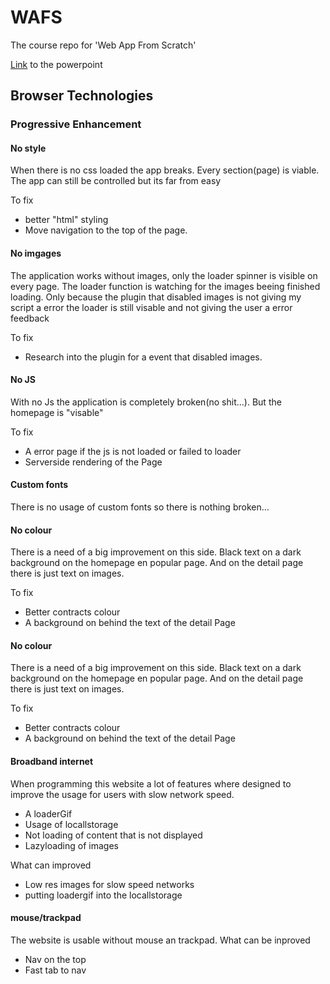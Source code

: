 # WAFS
The course repo for 'Web App From Scratch'

[Link](https://www.icloud.com/keynote/0TwXmIELjS6nRcNJSDAG7hVkA#Breek_het_Web) to the powerpoint

## Browser Technologies

### Progressive Enhancement

#### No style
When there is no css loaded the app breaks. Every section(page) is viable. The app can still be controlled but its far from easy

To fix
- better "html" styling
- Move navigation to the top of the page.


#### No imgages
The application works without images, only the loader spinner is visible on every page. The loader function is watching for the images beeing finished loading. Only because the plugin that disabled images is not giving my script a error the loader is still visable and not giving the user a error feedback

To fix
- Research into the plugin for a event that disabled images.

#### No JS
With no Js the application is completely broken(no shit...). But the homepage is "visable"

To fix
- A error page if the js is not loaded or failed to loader
- Serverside rendering of the Page

#### Custom fonts
There is no usage of custom fonts so there is nothing broken...

#### No colour
There is a need of a big improvement on this side. Black text on a dark background on the homepage en popular page. And on the detail page there is just text on images.

To fix
- Better contracts colour
- A background on behind the text of the detail Page

#### No colour
There is a need of a big improvement on this side. Black text on a dark background on the homepage en popular page. And on the detail page there is just text on images.

To fix
- Better contracts colour
- A background on behind the text of the detail Page

#### Broadband internet
When programming this website a lot of features where designed to improve the usage for users with slow network speed.
- A loaderGif
- Usage of locallstorage
- Not loading of content that is not displayed
- Lazyloading of images

What can improved
- Low res images for slow speed networks
- putting loadergif into the locallstorage

#### mouse/trackpad
The website is usable without mouse an trackpad.
What can be inproved
- Nav on the top
- Fast tab to nav


